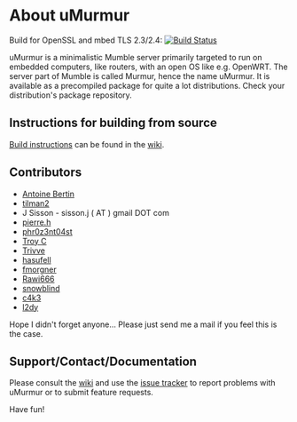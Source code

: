 # About uMurmur

Build for OpenSSL and mbed TLS 2.3/2.4: [![Build Status](https://travis-ci.org/umurmur/umurmur.svg?branch=master)](https://travis-ci.org/umurmur/umurmur)

uMurmur is a minimalistic Mumble server primarily targeted to run on embedded computers, like routers, with an open OS like e.g. OpenWRT. The server part of Mumble is called Murmur, hence the name uMurmur. It is available as a precompiled package for quite a lot distributions. Check your distribution's package repository.

Instructions for building from source
-------------------------------------
[Build instructions](https://github.com/umurmur/umurmur/wiki/Building) can be found in the [wiki](https://github.com/umurmur/umurmur/wiki).

Contributors
------------
* [Antoine Bertin](https://github.com/Diaoul)
* [tilman2](http://code.google.com/u/@UhZTSlBWAxNMWgU%3D/)
* J Sisson - sisson.j ( AT ) gmail DOT com
* [pierre.h](http://code.google.com/u/@VBRUQ1ZTAhNEXwJ9/)
* [phr0z3nt04st](https://github.com/phr0z3nt04st)
* [Troy C](https://github.com/troxor)
* [Trivve](https://github.com/Trivve)
* [hasufell](https://github.com/hasufell)
* [fmorgner](https://github.com/fmorgner)
* [Rawi666](https://github.com/Rawi666)
* [snowblind](https://github.com/snowblind)
* [c4k3](https://github.com/C4K3)
* [l2dy](https://github.com/l2dy)

Hope I didn't forget anyone... Please just send me a mail if you feel this is the case.

Support/Contact/Documentation
-----------------------------
Please consult the [wiki](https://github.com/umurmur/umurmur/wiki) and use the [issue tracker](https://github.com/umurmur/umurmur/issues) to report problems with uMurmur or to submit feature requests.

Have fun!
